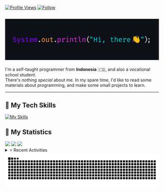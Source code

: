 <!-- Header Badges -->
[![Profile Views](https://komarev.com/ghpvc/?username=mitsuki31&color=blue&label=PROFILE+VIEWS)](https://github.com/mitsuki31)
[![Follow](https://img.shields.io/twitter/url?url=https%3A%2F%2Ftwitter.com%2Fryuumitsuki31)](https://twitter.com/ryuumitsuki31)

<h2><img src="images/hi_there.png"/></h2>

I'm a self-taught programmer from **Indonesia** 🇮🇩, and also a vocational school student.  
There's _nothing special_ about me. In my spare time, I'd like to read some materials about programming, and make some small projects to learn.

---

## 👾 My Tech Skills

[![My Skills](https://skillicons.dev/icons?i=py,c,cpp,java,js,ts,css,sass,html,bash,arduino)](https://skillicons.dev)


## 🔭 My Statistics

<picture id="stats">
    <source 
            srcset="https://github-readme-stats.vercel.app/api?username=mitsuki31&show_icons=true&theme=tokyonight&include_all_commits=true&show_private=falsee&hide=stars"
            media="(prefers-color-scheme: dark)"
    />
    <source
            srcset="https://github-readme-stats.vercel.app/api?username=mitsuki31&show_icons=true&include_all_commits=true&show_private=false&hide=stars"
            media="(prefers-color-scheme: light), (prefers-color-scheme: no-preference)"
    />
    <img src="https://github-readme-stats.vercel.app/api?username=mitsuki31&show_icons=true&include_all_commits=true&show_private=false&hide=stars" />
</picture>

<picture id="top-langs">
    <source
            srcset="https://github-readme-stats.vercel.app/api/top-langs/?username=mitsuki31&layout=donut&theme=tokyonight&count_private=true&langs_count=10"
            media="(prefers-color-scheme: dark)"
    />
    <source
            srcset="https://github-readme-stats.vercel.app/api/top-langs/?username=mitsuki31&layout=donut&count_private=true&langs_count=10"
            media="(prefers-color-scheme: light), (prefers-color-scheme: no-preference)"
    />
    <img src="https://github-readme-stats.vercel.app/api/top-langs/?username=mitsuki31&layout=donut&langs_count=10&count_private=true" />
</picture>

<picture id="profile-summary">
    <source
            srcset="https://github-profile-summary-cards.vercel.app/api/cards/profile-details?username=mitsuki31&theme=tokyonight"
            media="(prefers-color-scheme: dark)"
    />
    <source
            srcset="https://github-profile-summary-cards.vercel.app/api/cards/profile-details?username=mitsuki31&theme=github"
            media="(prefers-color-scheme: light), (prefers-color-scheme: no-preference)"
    />
    <img src="https://github-profile-summary-cards.vercel.app/api/cards/profile-details?username=mitsuki31" />
</picture>

<br/>


<details>
<summary>⚡ Recent Activities</summary>

<!--START_SECTION:activity-->
1. 🔒 Closed issue [#110](https://github.com/mitsuki31/jmatrix/issues/110) in [mitsuki31/jmatrix](https://github.com/mitsuki31/jmatrix)
2. 🎉 Merged PR [#111](https://github.com/mitsuki31/jmatrix/pull/111) in [mitsuki31/jmatrix](https://github.com/mitsuki31/jmatrix)
3. 💪 Opened PR [#111](https://github.com/mitsuki31/jmatrix/pull/111) in [mitsuki31/jmatrix](https://github.com/mitsuki31/jmatrix)
4. 🗣 Commented on [#108](https://github.com/mitsuki31/jmatrix/pull/108#issuecomment-2139489612) in [mitsuki31/jmatrix](https://github.com/mitsuki31/jmatrix)
5. 🎉 Merged PR [#108](https://github.com/mitsuki31/jmatrix/pull/108) in [mitsuki31/jmatrix](https://github.com/mitsuki31/jmatrix)
6. 🗣 Commented on [#109](https://github.com/mitsuki31/jmatrix/issues/109#issuecomment-2139478725) in [mitsuki31/jmatrix](https://github.com/mitsuki31/jmatrix)
7. 🔒 Closed issue [#109](https://github.com/mitsuki31/jmatrix/issues/109) in [mitsuki31/jmatrix](https://github.com/mitsuki31/jmatrix)
8. ❗ Opened issue [#110](https://github.com/mitsuki31/jmatrix/issues/110) in [mitsuki31/jmatrix](https://github.com/mitsuki31/jmatrix)
9. ❗ Opened issue [#109](https://github.com/mitsuki31/jmatrix/issues/109) in [mitsuki31/jmatrix](https://github.com/mitsuki31/jmatrix)
10. 💪 Opened PR [#108](https://github.com/mitsuki31/jmatrix/pull/108) in [mitsuki31/jmatrix](https://github.com/mitsuki31/jmatrix)
<!--END_SECTION:activity-->

</details>

<picture>
  <!-- For dark theme -->
  <source
    srcset="https://raw.githubusercontent.com/mitsuki31/mitsuki31/output/github-snake-dark.svg"
    media="(prefers-color-scheme: dark)"
  />
  <!-- For light theme -->
  <source
    srcset="https://raw.githubusercontent.com/mitsuki31/mitsuki31/output/github-snake.svg"
    media="(prefers-color-scheme: light)"
  />
  <!-- Default -->
  <img
    alt="GitHub Contribution Grid Snake"
    src="https://raw.githubusercontent.com/mitsuki31/mitsuki31/output/github-snake.svg"
  />
</picture>
